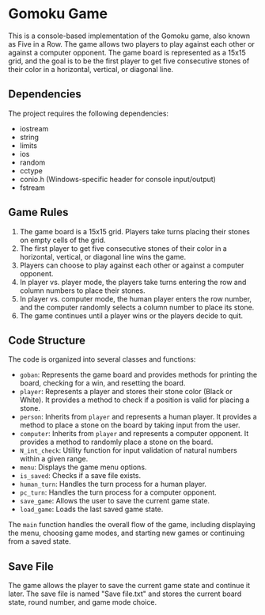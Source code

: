 # Gomoku Game

This is a console-based implementation of the Gomoku game, also known as Five in a Row. The game allows two players to play against each other or against a computer opponent. The game board is represented as a 15x15 grid, and the goal is to be the first player to get five consecutive stones of their color in a horizontal, vertical, or diagonal line.

## Dependencies

The project requires the following dependencies:
- iostream
- string
- limits
- ios
- random
- cctype
- conio.h (Windows-specific header for console input/output)
- fstream

## Game Rules

1. The game board is a 15x15 grid. Players take turns placing their stones on empty cells of the grid.
2. The first player to get five consecutive stones of their color in a horizontal, vertical, or diagonal line wins the game.
3. Players can choose to play against each other or against a computer opponent.
4. In player vs. player mode, the players take turns entering the row and column numbers to place their stones.
5. In player vs. computer mode, the human player enters the row number, and the computer randomly selects a column number to place its stone.
6. The game continues until a player wins or the players decide to quit.

## Code Structure

The code is organized into several classes and functions:

- `goban`: Represents the game board and provides methods for printing the board, checking for a win, and resetting the board.
- `player`: Represents a player and stores their stone color (Black or White). It provides a method to check if a position is valid for placing a stone.
- `person`: Inherits from `player` and represents a human player. It provides a method to place a stone on the board by taking input from the user.
- `computer`: Inherits from `player` and represents a computer opponent. It provides a method to randomly place a stone on the board.
- `N_int_check`: Utility function for input validation of natural numbers within a given range.
- `menu`: Displays the game menu options.
- `is_saved`: Checks if a save file exists.
- `human_turn`: Handles the turn process for a human player.
- `pc_turn`: Handles the turn process for a computer opponent.
- `save_game`: Allows the user to save the current game state.
- `load_game`: Loads the last saved game state.

The `main` function handles the overall flow of the game, including displaying the menu, choosing game modes, and starting new games or continuing from a saved state.

## Save File

The game allows the player to save the current game state and continue it later. The save file is named "Save file.txt" and stores the current board state, round number, and game mode choice.
